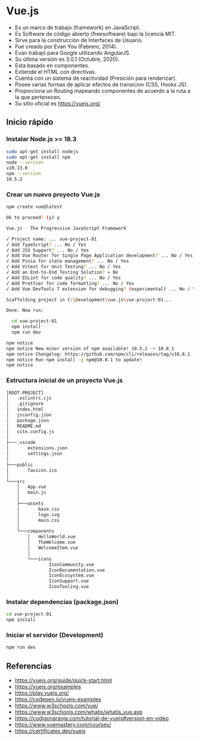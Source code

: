 # Vue.js
- Es un marco de trabajo (framework) en JavaScript.
- Es Software de código abierto (freesoftware) bajo la licencia MIT.
- Sirve para la construcción de Interfaces de Usuario.
- Fué creado por Evan You (Febrero, 2014).
- Evan trabajó para Google utilizando AngularJS
- Su última versión es 3.0.1 (Octubre, 2020).
- Esta basado en componentes.
- Extiende el HTML con directivas.
- Cuenta con un sistema de reactividad (Presición para renderizar).
- Posee varias formas de aplicar efectos de transicion (CSS, Hooks JS).
- Proporciona un Routing mapeando componentes de acuerdo a la ruta a la que pertenecen.
- Su sitio oficial es https://vuejs.org/

## Inicio rápido

### Instalar Node.js >= 18.3
```bash
sudo apt-get install nodejs
sudo apt-get install npm
node --version
v20.13.0
npm --version
10.5.2
```

### Crear un nuevo proyecto Vue.js
```bash
npm create vue@latest
```
```bash
Ok to proceed? (y) y

Vue.js - The Progressive JavaScript Framework

√ Project name: ... vue-project-01
√ Add TypeScript? ... No / Yes
√ Add JSX Support? ... No / Yes
√ Add Vue Router for Single Page Application development? ... No / Yes
√ Add Pinia for state management? ... No / Yes
√ Add Vitest for Unit Testing? ... No / Yes
√ Add an End-to-End Testing Solution? » No
√ Add ESLint for code quality? ... No / Yes
√ Add Prettier for code formatting? ... No / Yes
√ Add Vue DevTools 7 extension for debugging? (experimental) ... No / Yes

Scaffolding project in C:\Development\vue.js\vue-project-01...

Done. Now run:

  cd vue-project-01
  npm install
  npm run dev

npm notice
npm notice New minor version of npm available! 10.5.2 -> 10.8.1
npm notice Changelog: https://github.com/npm/cli/releases/tag/v10.8.1
npm notice Run npm install -g npm@10.8.1 to update!
npm notice
```

### Estructura inicial de un proyecto Vue.js
```bash
[ROOT-PROJECT]
│   .eslintrc.cjs
│   .gitignore
│   index.html
│   jsconfig.json
│   package.json
│   README.md
│   vite.config.js
│
├───.vscode
│       extensions.json
│       settings.json
│
├───public
│       favicon.ico
│
└───src
    │   App.vue
    │   main.js
    │
    ├───assets
    │       base.css
    │       logo.svg
    │       main.css
    │
    └───components
        │   HelloWorld.vue
        │   TheWelcome.vue
        │   WelcomeItem.vue
        │
        └───icons
                IconCommunity.vue
                IconDocumentation.vue
                IconEcosystem.vue
                IconSupport.vue
                IconTooling.vue
```

### Instalar dependencias (package.json)
```bash
cd vue-project-01
npm install
```

### Iniciar el servidor (Development)
```bash
npm run dev
```

## Referencias
- https://vuejs.org/guide/quick-start.html
- https://vuejs.org/examples
- https://play.vuejs.org/
- https://codepen.io/vuejs-examples
- https://www.w3schools.com/vue/
- https://www.w3schools.com/whatis/whatis_vue.asp
- https://codigonaranja.com/tutorial-de-vuejs#version-en-video
- https://www.vuemastery.com/courses/
- https://certificates.dev/vuejs

